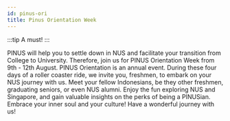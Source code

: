 ```yaml
---
id: pinus-ori
title: Pinus Orientation Week
---
```

:::tip
A must!
:::

PINUS will help you to settle down in NUS and facilitate your transition from College to University. Therefore, join us for PINUS Orientation Week from 9th - 12th August.
PINUS Orientation is an annual event. During these four days of a roller coaster ride, we invite you, freshmen, to embark on your NUS journey with us. Meet your fellow Indonesians, be they other freshmen, graduating seniors, or even NUS alumni. Enjoy the fun exploring NUS and Singapore, and gain valuable insights on the perks of being a PINUSian. Embrace your inner soul and your culture!
Have a wonderful journey with us!
<!--stackedit_data:
eyJoaXN0b3J5IjpbLTI5NTg1OTIwNF19
-->